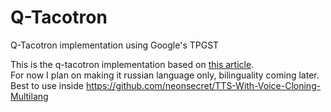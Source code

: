# Q-Tacotron
Q-Tacotron implementation using Google's TPGST

This is the q-tacotron implementation based on [this article](https://habr.com/ru/company/sberdevices/blog/548812/). <br>
For now I plan on making it russian language only, bilinguality coming later. <br>
Best to use inside https://github.com/neonsecret/TTS-With-Voice-Cloning-Multilang
